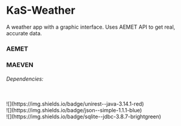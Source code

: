 # KaS-Weather
 A weather app with a graphic interface. Uses AEMET API to get real, accurate data.
 
 <h3>AEMET</h3>
 
 <h3>MAEVEN</h3>
 
 <h6>Dependencies:</h6><br/>
 ![](https://img.shields.io/badge/unirest--java-3.14.1-red)
 <br/>
 ![](https://img.shields.io/badge/json--simple-1.1.1-blue)
 <br/>
 ![](https://img.shields.io/badge/sqlite--jdbc-3.8.7-brightgreen)
 <br/>

 

